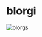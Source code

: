# blorgi

![blorgs](https://static.wikia.nocookie.net/thebluescluesencyclopedia/images/7/77/BlueSmile.png/revision/latest?cb=20210210065119)
